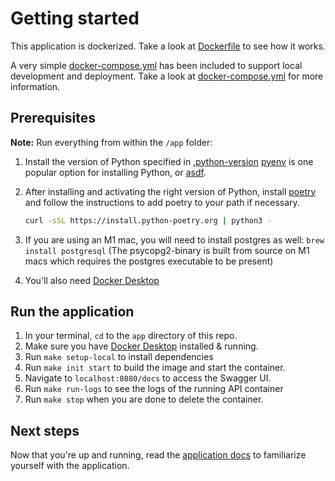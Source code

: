 # Getting started

This application is dockerized. Take a look at [Dockerfile](/app/Dockerfile) to see how it works.

A very simple [docker-compose.yml](/docker-compose.yml) has been included to support local development and deployment. Take a look at [docker-compose.yml](/docker-compose.yml) for more information.

## Prerequisites

**Note:** Run everything from within the `/app` folder:

1. Install the version of Python specified in [.python-version](/app/.python-version)
   [pyenv](https://github.com/pyenv/pyenv#installation) is one popular option for installing Python,
   or [asdf](https://asdf-vm.com/).

2. After installing and activating the right version of Python, install
   [poetry](https://python-poetry.org/docs/#installation) and follow the instructions to add poetry to your path if necessary.

   ```bash
   curl -sSL https://install.python-poetry.org | python3 -
   ```

3. If you are using an M1 mac, you will need to install postgres as well: `brew install postgresql` (The psycopg2-binary is built from source on M1 macs which requires the postgres executable to be present)

4. You'll also need [Docker Desktop](https://www.docker.com/products/docker-desktop/)

## Run the application

1. In your terminal, `cd` to the `app` directory of this repo.
2. Make sure you have [Docker Desktop](https://www.docker.com/products/docker-desktop/) installed & running.
3. Run `make setup-local` to install dependencies
4. Run `make init start` to build the image and start the container.
5. Navigate to `localhost:8080/docs` to access the Swagger UI.
6. Run `make run-logs` to see the logs of the running API container
7. Run `make stop` when you are done to delete the container.

## Next steps

Now that you're up and running, read the [application docs](README.md) to familiarize yourself with the application.

